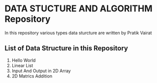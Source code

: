 <h1>DATA STUCTURE AND ALGORITHM Repository</h1>
<p>In this repository various types data sturcture are written by Pratik Vairat</p> 
<h2>List of Data Structure in this Repository</h2>
<ol> 
   <li>Hello World</li>
   <li>Linear List</li>
   <li>Input And Output in 2D Array</li>
   <li>2D Matrics Addition</li>
 </ol>
